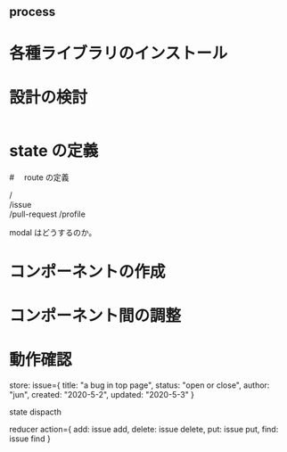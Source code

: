 ## process

# 各種ライブラリのインストール

# 設計の検討

<App>
  <Header>
    <HeaderTitle />
    <HeaderItem />
    <HeaderItem />
    <HeaderAc />
  </Header>
  <Body>  
    <Issue>
      <ContentChange>
      <IssueMain>
        <IssueFunction>
          <Search />
          <Newbutton />
          <Deletebutton />
        </IssueFunction>
        <IssueContent/>
      </IssueMain>
    </Issue>
    <PullRequest />
    <Profile />
  </Body>
</App>

# state の定義

#　 route の定義

/  
/issue  
/pull-request
/profile

modal はどうするのか。

# コンポーネントの作成

# コンポーネント間の調整

# 動作確認

store:
issue={
title: "a bug in top page",
status: "open or close",
author: "jun",
created: "2020-5-2",
updated: "2020-5-3"
}

state
dispacth

reducer
action={
add: issue add,
delete: issue delete,
put: issue put,
find: issue find
}
